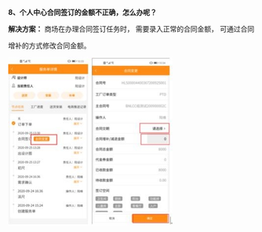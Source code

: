 <a name="bookmark9"></a>**8、个人中心合同签订的金额不正确，怎么办呢？**

**解决方案：** 商场在办理合同签订任务时，  需要录入正常的合同金额，  可通过合同

增补的方式修改合同金额。


![](Aspose.Words.d13afc66-bf8f-4579-9e50-c7bf849a86c5.009.jpeg)

